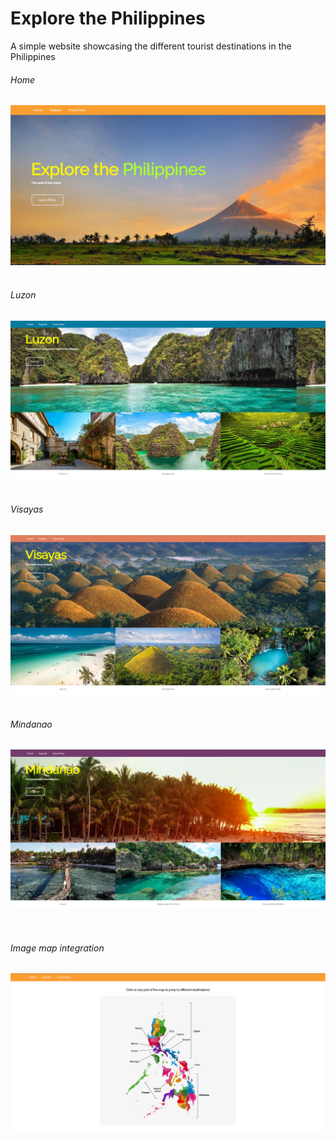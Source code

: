 # Explore the Philippines
A simple website showcasing the different tourist destinations in the Philippines


###### Home
![Alt text](md_images/home_page.png?raw= "Title")
&nbsp;

###### Luzon
![Alt text](md_images/luzon.png?raw= "Title")
&nbsp;

###### Visayas
![Alt text](md_images/visayas.png?raw= "Title")
&nbsp;

###### Mindanao
![Alt text](md_images/mindanao.png?raw= "Title")

&nbsp;
&nbsp;

###### Image map integration
![Alt text](md_images/image_map.png?raw= "Title")